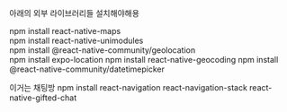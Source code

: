 아래의 외부 라이브러리들 설치해야해용

npm install react-native-maps  
npm install react-native-unimodules  
npm install @react-native-community/geolocation  
npm install expo-location
npm install react-native-geocoding
npm install @react-native-community/datetimepicker

이거는 채팅방
npm install react-navigation react-navigation-stack react-native-gifted-chat

